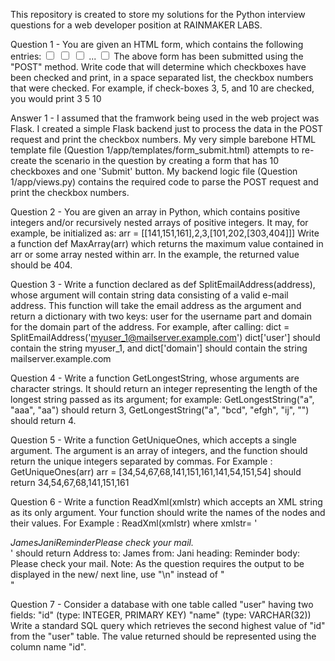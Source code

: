 This repository is created to store my solutions for the Python interview questions for a web developer position at RAINMAKER LABS.

Question 1 -
You are given an HTML form, which contains the following entries:
<input type="checkbox" class="form" name="checkbox_2"/> 
<input type="checkbox" class="form" name="checkbox_1"/> 
<input type="checkbox" class="form" name="checkbox_3"/> 
... 
<input type="checkbox" class="form" name="checkbox_10"/> 
The above form has been submitted using the "POST" method.
Write code that will determine which checkboxes have been checked and print, in a space separated list, the checkbox numbers that were checked.
For example, if check-boxes 3, 5, and 10 are checked, you would print
3 5 10

Answer 1 -
I assumed that the framwork being used in the web project was Flask. I created a simple Flask backend just to process the data in the POST request and print the checkbox numbers. My very simple barebone HTML template file (Question 1/app/templates/form_submit.html) attempts to re-create the scenario in the question by creating a form that has 10 checkboxes and one 'Submit' button. My backend logic file (Question 1/app/views.py) contains the required code to parse the POST request and print the checkbox numbers.

Question 2 - 
You are given an array in Python, which contains positive integers and/or recursively nested arrays of positive integers. It may, for example, be initialized as:
arr = [[141,151,161],2,3,[101,202,[303,404]]]
Write a function def MaxArray(arr) which returns the maximum value contained in arr or some array nested within arr. In the example, the returned value should be 404.

Question 3 -
Write a function declared as def SplitEmailAddress(address), whose argument will contain string data consisting of a valid e-mail address. This function will take the email address as the argument and return a dictionary with two keys: user for the username part and domain for the domain part of the address. For example, after calling:
dict = SplitEmailAddress('myuser_1@mailserver.example.com') 
dict['user'] should contain the string myuser_1, and  dict['domain'] should contain the string mailserver.example.com

Question 4 -
Write a function GetLongestString, whose arguments are character strings. It should return an integer representing the length of the longest string passed as its argument; for example:
GetLongestString("a", "aaa", "aa") should return 3,
GetLongestString("a", "bcd", "efgh", "ij", "") should return 4. 

Question 5 -
Write a function GetUniqueOnes, which accepts a single argument. The argument is an array of integers, and the function should return the unique integers separated by commas.
For Example : GetUniqueOnes(arr) 
arr = [34,54,67,68,141,151,161,141,54,151,54]
should return 
34,54,67,68,141,151,161

Question 6 -
Write a function ReadXml(xmlstr) which accepts an XML string as its only argument. Your function should write the names of the nodes and their values. 
For Example : 
ReadXml(xmlstr) where 
xmlstr= '<Address><to>James</to><from>Jani</from><heading>Reminder</heading><body>Please check your mail.</body></Address>' 
should return 
Address
to: James
from: Jani
heading: Reminder
body: Please check your mail.
Note: As the question requires the output to be displayed in the new/ next line, use "\n" instead of "<br>"

Question 7 -
Consider a database with one table called "user" having two fields:
"id" (type: INTEGER, PRIMARY KEY) 
"name" (type: VARCHAR(32))
Write a standard SQL query which retrieves the second highest value of "id" from the "user" table. The value returned should be represented using the column name "id".